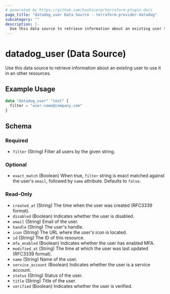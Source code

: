 ```yaml
---
# generated by https://github.com/hashicorp/terraform-plugin-docs
page_title: "datadog_user Data Source - terraform-provider-datadog"
subcategory: ""
description: |-
  Use this data source to retrieve information about an existing user to use it in an other resources.
---
```


# datadog_user (Data Source)

Use this data source to retrieve information about an existing user to use it in an other resources.

## Example Usage

```terraform
data "datadog_user" "test" {
  filter = "user.name@company.com"
}
```

<!-- schema generated by tfplugindocs -->
## Schema

### Required

- `filter` (String) Filter all users by the given string.

### Optional

- `exact_match` (Boolean) When true, `filter` string is exact matched against the user's `email`, followed by `name` attribute. Defaults to `false`.

### Read-Only

- `created_at` (String) The time when the user was created (RFC3339 format).
- `disabled` (Boolean) Indicates whether the user is disabled.
- `email` (String) Email of the user.
- `handle` (String) The user's handle.
- `icon` (String) The URL where the user's icon is located.
- `id` (String) The ID of this resource.
- `mfa_enabled` (Boolean) Indicates whether the user has enabled MFA.
- `modified_at` (String) The time at which the user was last updated (RFC3339 format).
- `name` (String) Name of the user.
- `service_account` (Boolean) Indicates whether the user is a service account.
- `status` (String) Status of the user.
- `title` (String) Title of the user.
- `verified` (Boolean) Indicates whether the user is verified.
